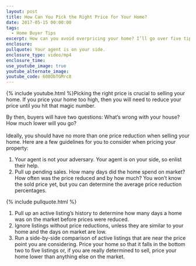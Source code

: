 ```yaml
---
layout: post
title: How Can You Pick the Right Price for Your Home?
date: 2017-05-15 00:00:00
tags:
  - Home Buyer Tips
excerpt: How can you avoid overpricing your home? I’ll go over five tips to help you find the right price today.
enclosure:
pullquote: Your agent is on your side.
enclosure_type: video/mp4
enclosure_time:
use_youtube_image: true
youtube_alternate_image:
youtube_code: 608ObTGMrc8
---
```



{% include youtube.html %}Picking the right price is crucial to selling your home. If you price your home too high, then you will need to reduce your price until you hit that magic number.

By then, buyers will have two questions: What’s wrong with your house? How much lower will you go?
<br>
<br>Ideally, you should have no more than one price reduction when selling your home. Here are a few guidelines for you to consider when pricing your property:

1. Your agent is not your adversary. Your agent is on your side, so enlist their help.
2. Pull up pending sales. How many days did the home spend on market? How often was the price reduced and by how much? You won’t know the sold price yet, but you can determine the average price reduction percentages.

{% include pullquote.html %}

1. Pull up an active listing’s history to determine how many days a home was on the market before prices were reduced.
2. Ignore listings without price reductions, unless they are similar to your home and the days on market are low. &nbsp;
3. Run a side-by-side comparison of active listings that are near the price point you are considering. Price your home so that it falls in the bottom two to five listings or, if you are really determined to sell, price your home lower than anything else on the market.